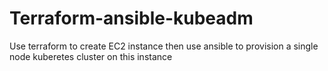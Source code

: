 # Terraform-ansible-kubeadm
Use terraform to create EC2 instance then use ansible to provision a single node kuberetes cluster on this instance
